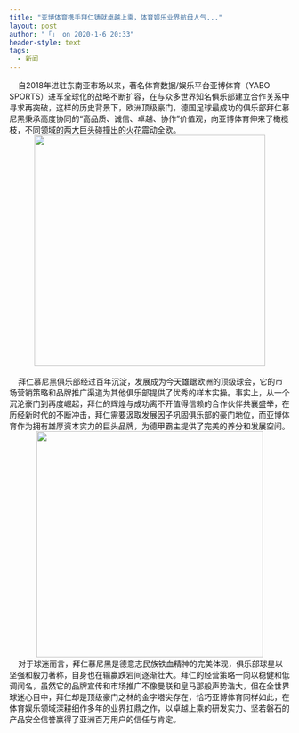 ```yaml
---
title: "亚博体育携手拜仁铸就卓越上乘，体育娱乐业界航母人气..."
layout: post
author: "「」 on 2020-1-6 20:33"
header-style: text
tags:
  - 新闻
---
```


<head></head>
<body>
 <div align="left"> 
  <font face="&amp;quot">&nbsp; &nbsp; 自2018年进驻东南亚市场以来，著名体育数据/娱乐平台亚博体育（YABO SPORTS）进军全球化的战略不断扩容，在与众多世界知名俱乐部建立合作关系中寻求再突破，这样的历史背景下，欧洲顶级豪门，德国足球最成功的俱乐部拜仁慕尼黑秉承高度协同的“高品质、诚信、卓越、协作”价值观，向亚博体育伸来了橄榄枝，不同领域的两大巨头碰撞出的火花震动全欧。</font> 
 </div> 
 <div align="center"> 
  <ignore_js_op> 
   <img aid="1325293" src="https://bbs.boniu123.cc/data/attachment/forum/202001/06/185615z93btfdewbb4mh64.png" zoomfile="data/attachment/forum/202001/06/185615z93btfdewbb4mh64.png" file="data/attachment/forum/202001/06/185615z93btfdewbb4mh64.png" width="415" inpost="1"> 
   <div class="tip tip_4 aimg_tip" id="aimg_1325293_menu" style="position: absolute; display: none" disautofocus="true"> 
    <div class="xs0"> 
     <p><strong>1.png</strong> <em class="xg1">(201.75 KB, 下载次数: 0)</em></p> 
     <p> <a href="forum.php?mod=attachment&amp;aid=MTMyNTI5M3xiOTlmNDE1MHwxNTc4NDY2ODgwfDB8NTQ3NDUy&amp;nothumb=yes" target="_blank">下载附件</a> &nbsp;<a href="javascript:;" onclick="showWindow(this.id, this.getAttribute('url'), 'get', 0);" id="savephoto_1325293" url="home.php?mod=spacecp&amp;ac=album&amp;op=saveforumphoto&amp;aid=1325293&amp;handlekey=savephoto_1325293">保存到相册</a> </p> 
     <p class="xg1 y"><span title="2020-1-6 18:56">前天&nbsp;18:56</span> 上传</p> 
    </div> 
    <div class="tip_horn"></div> 
   </div> 
  </ignore_js_op> 
 </div> 
 <div align="left"> 
  <font face="&amp;quot">&nbsp; &nbsp;&nbsp; &nbsp;&nbsp; &nbsp;&nbsp; &nbsp;&nbsp; &nbsp;&nbsp; &nbsp;&nbsp; &nbsp;&nbsp; &nbsp;&nbsp; &nbsp;&nbsp; &nbsp;</font> 
 </div> 
 <div align="left"> 
  <font face="&amp;quot">&nbsp; &nbsp; 拜仁慕尼黑俱乐部经过百年沉淀，发展成为今天雄踞欧洲的顶级球会，它的市场营销策略和品牌推广渠道为其他俱乐部提供了优秀的样本实操。事实上，从一个沉沦豪门到再度崛起，拜仁的辉煌与成功离不开值得信赖的合作伙伴共襄盛举，在历经新时代的不断冲击，拜仁需要汲取发展因子巩固俱乐部的豪门地位，而亚博体育作为拥有雄厚资本实力的巨头品牌，为德甲霸主提供了完美的养分和发展空间。</font> 
 </div> 
 <div align="center"> 
  <ignore_js_op> 
   <img aid="1325294" src="https://bbs.boniu123.cc/data/attachment/forum/202001/06/185643xgajjg8g2egxqf2g.png" zoomfile="data/attachment/forum/202001/06/185643xgajjg8g2egxqf2g.png" file="data/attachment/forum/202001/06/185643xgajjg8g2egxqf2g.png" width="407" inpost="1"> 
   <div class="tip tip_4 aimg_tip" id="aimg_1325294_menu" style="position: absolute; display: none" disautofocus="true"> 
    <div class="xs0"> 
     <p><strong>2.png</strong> <em class="xg1">(176.56 KB, 下载次数: 0)</em></p> 
     <p> <a href="forum.php?mod=attachment&amp;aid=MTMyNTI5NHw3YWIwOGJhMHwxNTc4NDY2ODgwfDB8NTQ3NDUy&amp;nothumb=yes" target="_blank">下载附件</a> &nbsp;<a href="javascript:;" onclick="showWindow(this.id, this.getAttribute('url'), 'get', 0);" id="savephoto_1325294" url="home.php?mod=spacecp&amp;ac=album&amp;op=saveforumphoto&amp;aid=1325294&amp;handlekey=savephoto_1325294">保存到相册</a> </p> 
     <p class="xg1 y"><span title="2020-1-6 18:56">前天&nbsp;18:56</span> 上传</p> 
    </div> 
    <div class="tip_horn"></div> 
   </div> 
  </ignore_js_op> 
 </div> 
 <div align="left"> 
  <font face="&amp;quot"> </font> 
 </div> 
 <div align="left"> 
  <font face="&amp;quot">&nbsp; &nbsp; 对于球迷而言，拜仁慕尼黑是德意志民族铁血精神的完美体现，俱乐部球星以坚强和毅力著称，自身也在输赢跌宕间逐渐壮大。拜仁的经营策略一向以稳健和低调闻名，虽然它的品牌宣传和市场推广不像曼联和皇马那般声势浩大，但在全世界球迷心目中，拜仁却是顶级豪门之林的金字塔尖存在，恰巧亚博体育同样如此，在体育娱乐领域深耕细作多年的业界扛鼎之作，以卓越上乘的研发实力、坚若磐石的产品安全信誉赢得了亚洲百万用户的信任与肯定。</font> 
 </div>
 <br>
</body>


